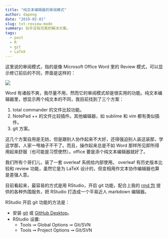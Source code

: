 ```yaml
---
title: "纯文本编辑器的审阅模式"
author: dapeng
date: "2019-02-01"
slug: txt-review-mode
summary: 似乎没有完美的解决方案。
tags: 
  - post
  - R
  - git
  - LaTeX
---
```


这里说的审阅模式，指的是像 Microsoft Office Word 里的 Review 模式，可以显示修订前后的不同，界面是这样的：

![](https://liminalpages.com/wp-content/uploads/2016/01/TrackedChangesExampleInsertDelete.jpg)

Word 有诸般不爽，我尽量不用，然而它的审阅模式却是很实用的功能。纯文本编辑器里，想显示两个纯文本的不同，我目前找到了三个方案：

1. total commander 的文件比较功能。
2. NotePad ++ 的文件比较插件。其他编辑器，如 sublime 和 vim 都有类似插件。
3. git 方案。

这几个方案自用是无妨，但是跟别人协作起来不大好，还得强迫别人装这装那，学这学那，人家一甩袖子不干了。而且，操作起来总是不如 Word 那样所见即所得用起来舒服（也可能是习惯使然）。office 要是添个纯文本编辑器就好了。

我们所有个哥们儿，装了一套 overleaf 系统给内部使用。 overleaf 有历史版本比较和 review 功能，虽然它是为 LaTeX 设计的，但变相用作文本协作编辑器也算是差强人意。

目前看起来，最容易的方式是用 RStudio，开启 git 功能，配合上我的 [rmd 包](http://www.pzhao.org/zh/post/rmd) 提供的各种外围服务，把 RStudio 打造成一个平易近人 markdown 编辑器。

RStudio 开启 git 功能的方法是：

- 安装 [git](https://git-scm.com/downloads) 或 [GitHub Desktop](https://desktop.github.com/)。
- RStudio 设置:
  - Tools ➞ Global Options ➞ Git/SVN
  - Tools ➞ Project Options ➞ Git/SVN

